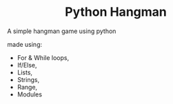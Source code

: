 <h1 align="center">Python Hangman</h1>


A simple hangman game using python


made using: 
- For & While loops, 
- If/Else, 
- Lists, 
- Strings, 
- Range, 
- Modules

